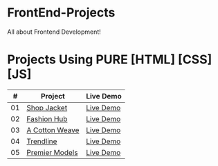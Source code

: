 # FrontEnd-Projects
All about Frontend Development!
# Projects Using PURE [HTML] [CSS] [JS]


|  #  | Project                                                                                                                     | Live Demo                                                                         |
| :-: | --------------------------------------------------------------------------------------------------------------------------- | --------------------------------------------------------------------------------- |
| 01  | [Shop Jacket](https://github.com/Bloivating-Major/FrontEnd-Projects/tree/main/Project%201%20CSS%20Section)                             | [Live Demo](https://bloivating-major.github.io/FrontEnd-Projects/Project%201%20CSS%20Section/index.html)               |
| 02  | [Fashion Hub](https://github.com/Bloivating-Major/FrontEnd-Projects/tree/main/Project%202%20Using%20CSS%20Grid)                             | [Live Demo](https://bloivating-major.github.io/FrontEnd-Projects/Project%202%20Using%20CSS%20Grid/index.html)     |
| 03  | [A Cotton Weave](https://github.com/Bloivating-Major/FrontEnd-Projects/tree/main/Project%203%20CSS%20Section)                             | [Live Demo](https://bloivating-major.github.io/FrontEnd-Projects/Project%203%20CSS%20Section/index.html)               |
| 04  | [Trendline](https://github.com/Bloivating-Major/FrontEnd-Projects/tree/main/Project%204%20CSS%20Section)                             | [Live Demo](https://bloivating-major.github.io/FrontEnd-Projects/Project%204%20CSS%20Section/index.html)               |
| 05  | [Premier Models](https://github.com/Bloivating-Major/FrontEnd-Projects/tree/main/Project%205%20Responsive%20Section)                             | [Live Demo](https://bloivating-major.github.io/FrontEnd-Projects/Project%205%20CSS%20Section/index.html)      |

